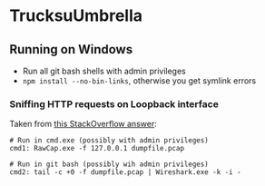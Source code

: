 # TrucksuUmbrella

## Running on Windows

- Run all git bash shells with admin privileges
- `npm install --no-bin-links`, otherwise you get symlink errors

### Sniffing HTTP requests on Loopback interface

Taken from [this StackOverflow answer](http://www.netresec.com/?page=RawCap):

```
# Run in cmd.exe (possibly with admin privileges)
cmd1: RawCap.exe -f 127.0.0.1 dumpfile.pcap

# Run in git bash (possibly wih admin privileges)
cmd2: tail -c +0 -f dumpfile.pcap | Wireshark.exe -k -i -
```
